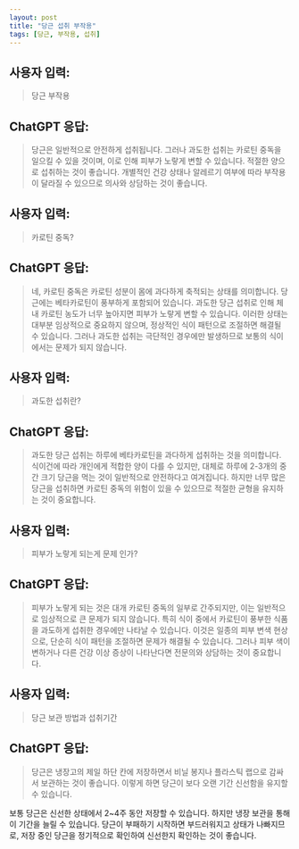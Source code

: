 ```yaml
---
layout: post
title: "당근 섭취 부작용"
tags: [당근, 부작용, 섭취]
---
```


## 사용자 입력:
> 당근 부작용

## ChatGPT 응답:
> 당근은 일반적으로 안전하게 섭취됩니다. 그러나 과도한 섭취는 카로틴 중독을 일으킬 수 있을 것이며, 이로 인해 피부가 노랗게 변할 수 있습니다. 적절한 양으로 섭취하는 것이 좋습니다. 개별적인 건강 상태나 알레르기 여부에 따라 부작용이 달라질 수 있으므로 의사와 상담하는 것이 좋습니다.

## 사용자 입력:
> 카로틴 중독?

## ChatGPT 응답:
> 네, 카로틴 중독은 카로틴 성분이 몸에 과다하게 축적되는 상태를 의미합니다. 당근에는 베타카로틴이 풍부하게 포함되어 있습니다. 과도한 당근 섭취로 인해 체내 카로틴 농도가 너무 높아지면 피부가 노랗게 변할 수 있습니다. 이러한 상태는 대부분 임상적으로 중요하지 않으며, 정상적인 식이 패턴으로 조절하면 해결될 수 있습니다. 그러나 과도한 섭취는 극단적인 경우에만 발생하므로 보통의 식이에서는 문제가 되지 않습니다.

## 사용자 입력:
> 과도한 섭취란?

## ChatGPT 응답:
> 과도한 당근 섭취는 하루에 베타카로틴을 과다하게 섭취하는 것을 의미합니다. 식이건에 따라 개인에게 적합한 양이 다를 수 있지만, 대체로 하루에 2-3개의 중간 크기 당근을 먹는 것이 일반적으로 안전하다고 여겨집니다. 하지만 너무 많은 당근을 섭취하면 카로틴 중독의 위험이 있을 수 있으므로 적절한 균형을 유지하는 것이 중요합니다.

## 사용자 입력:
> 피부가 노랗게 되는게 문제 인가?

## ChatGPT 응답:
> 피부가 노랗게 되는 것은 대개 카로틴 중독의 일부로 간주되지만, 이는 일반적으로 임상적으로 큰 문제가 되지 않습니다. 특히 식이 중에서 카로틴이 풍부한 식품을 과도하게 섭취한 경우에만 나타날 수 있습니다. 이것은 일종의 피부 변색 현상으로, 단순히 식이 패턴을 조절하면 문제가 해결될 수 있습니다. 그러나 피부 색이 변하거나 다른 건강 이상 증상이 나타난다면 전문의와 상담하는 것이 중요합니다.

## 사용자 입력:
> 당근 보관 방법과 섭취기간

## ChatGPT 응답:
> 당근은 냉장고의 제일 하단 칸에 저장하면서 비닐 봉지나 플라스틱 랩으로 감싸서 보관하는 것이 좋습니다. 이렇게 하면 당근이 보다 오랜 기간 신선함을 유지할 수 있습니다. 

보통 당근은 신선한 상태에서 2~4주 동안 저장할 수 있습니다. 하지만 냉장 보관을 통해 이 기간을 늘릴 수 있습니다. 당근이 부패하기 시작하면 부드러워지고 상태가 나빠지므로, 저장 중인 당근을 정기적으로 확인하여 신선한지 확인하는 것이 좋습니다.

